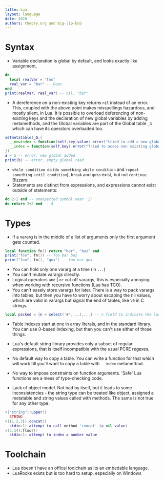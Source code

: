 ```yaml
---
title: Lua
layout: language
date: 2020
authors: theory.org and big-lip-bob
---
```


# Syntax

* Variable declaration is global by default, and looks exactly like assignment.

```lua
do
  local realVar = "foo"
  real_var = "bar" -- Oops
end
print(realVar, real_var) -- nil, "bar"
```

* A dereference on a non-existing key returns `nil` instead of an error. This, coupled with the above point makes misspellings hazardous, and mostly silent, in Lua.
It is possible to overload deferencing of non-existing keys and the declaration of new global variables by adding metamethods,
and the Global variables are part of the Global table `_G` which can have its operators overloaded too.

```lua
setmetatable(_G,{
  __newindex = function(self,key,value) error("tried to add a new global : "..key.." = "..value) end,
  __index = function(self,key) error("Tried to acces non existing global : "..key) end
})
a = 5 -- error, new global added
print(b) -- error, empty global read
```

* `while condition do` (`do something while condition` and  `repeat something until condition`), `break` and `goto` exist, but not `continue`. Bizzare.
* Statements are distinct from expressions, and expressions cannot exist outside of statements:

```lua
do 2+2 end -- unexpected symbol near '2'
do return 2+2 end -- 4
```

# Types

* If a vararg is in the middle of a list of arguments only the first argument gets counted.

```lua
local function fn() return "bar", "baz" end
print("foo", fn()) -- foo bar baz
print("foo", fn(), "qux") -- foo bar qux
```

* You can hold only one vararg at a time (in `...`) 
* You can't mutate varargs directly.
* Logical operators `and` | `or` cut off varargs, this is especially annoying when working with recursive functions (Lua has TCO).
* You can't easely store varargs for later. There is a way to pack varargs into tables,
but then you have to worry about escaping the nil values, which are valid in varargs but signal the end of tables, like `\0` in C strings.

```lua
local packed = {n = select('#',...),...} -- n field to indicate the last vararg index
```

* Table indexes start at one in array literals, and in the standard library.
You can use 0-based indexing, but then you can't use either of those things.

* Lua's default string library provides only a subset of regular expressions, that is itself incompatible with the usual PCRE regexes.
* No default way to copy a table. You can write a function for that which will work till you'll want to copy a table with `__index` metamethod.
* No way to impose constraints on function arguments. 'Safe' Lua functions are a mess of type-checking code.
* Lack of object model. Not bad by itself, but it leads to some inconsistencies - the string type can be treated like object,
assigned a metatable and string values called with methods. The same is not true for any other type.

```lua
>("string"):upper()
  STRING
>({1,2,3}):concat()
  stdin:1: attempt to call method 'concat' (a nil value)
>(3.14):floor()
  stdin:1: attempt to index a number value
```

# Toolchain

* Lua doesn't have an offical toolchain as its an embedable language.
* LuaRocks exists but is too hard to setup, especially on Windows
